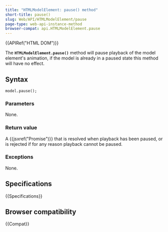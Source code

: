 ```yaml
---
title: "HTMLModelElement: pause() method"
short-title: pause()
slug: Web/API/HTMLModelElement/pause
page-type: web-api-instance-method
browser-compat: api.HTMLModelElement.pause
---
```


{{APIRef("HTML DOM")}}

The **`HTMLModelElement.pause()`** method will pause playback of the model element's animation, if the model is already in a paused state this method will have no effect.

## Syntax

```js-nolint
model.pause();
```

### Parameters

None.

### Return value

A {{jsxref("Promise")}} that is resolved when playback has been paused, or is rejected if for any reason playback cannot be paused.

### Exceptions

None.

## Specifications

{{Specifications}}

## Browser compatibility

{{Compat}}
